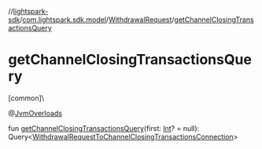 //[lightspark-sdk](../../../index.md)/[com.lightspark.sdk.model](../index.md)/[WithdrawalRequest](index.md)/[getChannelClosingTransactionsQuery](get-channel-closing-transactions-query.md)

# getChannelClosingTransactionsQuery

[common]\

@[JvmOverloads](https://kotlinlang.org/api/latest/jvm/stdlib/kotlin.jvm/-jvm-overloads/index.html)

fun [getChannelClosingTransactionsQuery](get-channel-closing-transactions-query.md)(first: [Int](https://kotlinlang.org/api/latest/jvm/stdlib/kotlin/-int/index.html)? = null): Query&lt;[WithdrawalRequestToChannelClosingTransactionsConnection](../-withdrawal-request-to-channel-closing-transactions-connection/index.md)&gt;
